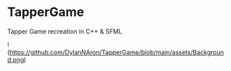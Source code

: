 # TapperGame
Tapper Game recreation in C++ &amp; SFML


!(https://github.com/DylanNAron/TapperGame/blob/main/assets/Background.png)
